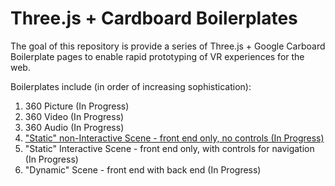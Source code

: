 # Three.js + Cardboard Boilerplates
The goal of this repository is provide a series of Three.js + Google Carboard Boilerplate pages to enable rapid prototyping of VR experiences for the web.

Boilerplates include (in order of increasing sophistication):

1.  360 Picture (In Progress)
2.  360 Video (In Progress)
3.  360 Audio (In Progress)
4.  ["Static" non-Interactive Scene - front end only, no controls (In Progress)](http://joshfbaker.github.io/Three.js-Cardboard-Boilerplates/Static-non-Interactive.html)
5.  "Static" Interactive Scene - front end only, with controls for navigation (In Progress)
6.  "Dynamic" Scene - front end with back end (In Progress)
